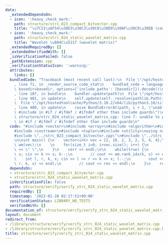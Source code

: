 ```yaml
---
data:
  _extendedDependsOn:
  - icon: ':heavy_check_mark:'
    path: structure/strc_023_compact_bitvector.cpp
    title: "\u7C21\u6F54\u30D3\u30C3\u30C8\u30D9\u30AF\u30C8\u30EB (compact bit vector)"
  - icon: ':heavy_check_mark:'
    path: structure/strc_024_static_wavelet_matrix.cpp
    title: "Wavelet \u884C\u5217 (wavelet matrix)"
  _extendedRequiredBy: []
  _extendedVerifiedWith: []
  _isVerificationFailed: false
  _pathExtension: cpp
  _verificationStatusIcon: ':warning:'
  attributes:
    links: []
  bundledCode: "Traceback (most recent call last):\n  File \"/opt/hostedtoolcache/Python/3.10.2/x64/lib/python3.10/site-packages/onlinejudge_verify/documentation/build.py\"\
    , line 71, in _render_source_code_stat\n    bundled_code = language.bundle(stat.path,\
    \ basedir=basedir, options={'include_paths': [basedir]}).decode()\n  File \"/opt/hostedtoolcache/Python/3.10.2/x64/lib/python3.10/site-packages/onlinejudge_verify/languages/cplusplus.py\"\
    , line 187, in bundle\n    bundler.update(path)\n  File \"/opt/hostedtoolcache/Python/3.10.2/x64/lib/python3.10/site-packages/onlinejudge_verify/languages/cplusplus_bundle.py\"\
    , line 401, in update\n    self.update(self._resolve(pathlib.Path(included), included_from=path))\n\
    \  File \"/opt/hostedtoolcache/Python/3.10.2/x64/lib/python3.10/site-packages/onlinejudge_verify/languages/cplusplus_bundle.py\"\
    , line 400, in update\n    raise BundleErrorAt(path, i + 1, \"unable to process\
    \ #include in #if / #ifdef / #ifndef other than include guards\")\nonlinejudge_verify.languages.cplusplus_bundle.BundleErrorAt:\
    \ structure/strc_024_static_wavelet_matrix.cpp: line 7: unable to process #include\
    \ in #if / #ifdef / #ifndef other than include guards\n"
  code: "#include <vector>\n#include <array>\n#include <algorithm>\n#include <cinttypes>\n\
    #include <iostream>\n#include <tuple>\n#include <utility>\nusing namespace std;\n\
    #include \"../strc_023_compact_bitvector.cpp\"\n#include \"../strc_024_static_wavelet_matrix.cpp\"\
    \n\nint main() {\n    vector<int> vec = {2, 10, 2, 3, 2, 5, 4, 4};\n    WaveletMatrix<4>\
    \ wm(vec);\n    \n    for(size_t i=0; i<vec.size(); i++) {\n        cerr << wm[i]\
    \ << \" \";\n    }\n    cerr << endl;\n\n    while(true) {\n        // int k,\
    \ x; cin >> k >> x; k--;\n        // cout << wm.rank_idx(k, x) << endl;\n    \
    \    int l, r, k, x; cin >> l >> r >> k >> x; l--;\n        cout << wm.select(l,\
    \ r, k, x) << endl;\n        // cout << res << endl;\n    }\n    return 0;\n}\n"
  dependsOn:
  - structure/strc_023_compact_bitvector.cpp
  - structure/strc_024_static_wavelet_matrix.cpp
  isVerificationFile: false
  path: structure/verify/verify_strc_024_static_wavelet_matrix.cpp
  requiredBy: []
  timestamp: '2022-01-28 02:17:51+09:00'
  verificationStatus: LIBRARY_NO_TESTS
  verifiedWith: []
documentation_of: structure/verify/verify_strc_024_static_wavelet_matrix.cpp
layout: document
redirect_from:
- /library/structure/verify/verify_strc_024_static_wavelet_matrix.cpp
- /library/structure/verify/verify_strc_024_static_wavelet_matrix.cpp.html
title: structure/verify/verify_strc_024_static_wavelet_matrix.cpp
---
```

